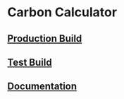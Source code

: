 # Carbon Calculator

## [Production Build](https://myco2.sustainability.oregonstate.edu)

## [Test Build](http://carbon-calculator.s3-website-us-west-2.amazonaws.com)

## [Documentation](https://osusustainability.gitbook.io/energy-dashboard/frontend-documentation#carbon-calculator)
